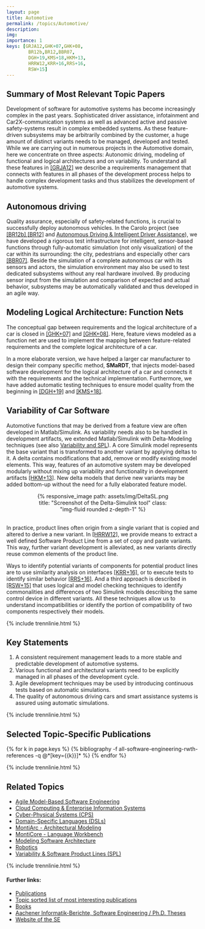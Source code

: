 ```yaml
---
layout: page
title: Automotive
permalink: /topics/Automotive/
description: 
img: 
importance: 1
keys: [GRJA12,GHK+07,GHK+08,
        BR12b,BR12,BBR07,
        DGH+19,KMS+18,HKM+13,
        HRRW12,KRR+16,RRS+16,
        RSW+15]
---
```


## Summary of Most Relevant Topic Papers

Development of software for automotive systems has become increasingly
complex in the past years. Sophisticated driver assistance,
infotainment and Car2X-communication systems as well as advanced active
and passive safety-systems result in complex embedded systems. As these
feature-driven subsystems may be arbitrarily combined by the customer,
a huge amount of distinct variants needs to be managed, developed and
tested. While we are carrying out in numerous projects in the
Automotive domain, here we concentrate on three aspects: Autonomic
driving, modeling of functional and logical architectures and on
variability. To understand all these features in [[GRJA12]](#GRJA12) we
describe a requirements management that connects with features in all
phases of the development process helps to handle complex development
tasks and thus stabilizes the development of automotive systems.

## Autonomous driving

Quality assurance, especially of safety-related functions, is crucial to
successfully deploy autonomous vehicles. In the Carolo project (see
[[BR12b]](#BR12b),[[BR12]](#BR12) and [Autonomous Driving & Intelligent Driver
Assistance](/topics/Autonomic-Driving)), we have developed a rigorous test
infrastructure for intelligent, sensor-based functions through fully-automatic
simulation (not only visualization) of the car within its surrounding: the city,
pedestrians and especially other cars [[BBR07]](#BBR07). Beside the simulation
of a complete autonomous car with its sensors and actors, the simulation
environment may also be used to test dedicated subsystems without any real
hardware involved. By producing sensor input from the simulation and comparison
of expected and actual behavior, subsystems may be automatically validated and
thus developed in an agile way.

## Modeling Logical Architecture: Function Nets

The conceptual gap between requirements and the logical architecture of
a car is closed in [[GHK+07]](#GHK+07) and [[GHK+08]](#GHK+08). Here, feature views
modeled as a function net are used to implement the mapping between
feature-related requirements and the complete logical architecture of a
car.

In a more elaborate version, we have helped a larger car manufacturer
to design their company specific method, **SMaRDT**, that injects
model-based software development for the logical architecture of a car
and connects it with the requirements and the technical implementation.
Furthermore, we have added automatic testing techniques to ensure model
quality from the beginning in [[DGH+19]](#DGH+19) and [[KMS+18]](#KMS+18).


## Variability of Car Software

Automotive functions that may be derived from a feature view are often
developed in Matlab/Simulink. As variability needs also to be handled
in development artifacts, we extended Matlab/Simulink with
Delta-Modeling techniques (see also 
[Variability and SPL](/topics/Variability)). A core Simulink
model represents the base variant that is transformed to another
variant by applying deltas to it. A delta contains modifications that
add, remove or modify existing model elements. This way, features of an
automotive system may be developed modularly without mixing up
variability and functionality in development artifacts [[HKM+13]](#HKM+13).
New delta models that derive new variants may be added bottom-up
without the need for a fully elaborated feature model.

<center>
<div class="row" style="width: 70%">
    <div class="col-sm mt-3 mt-md-0">
        {% responsive_image path: assets/img/DeltaSL.png 
        title: "Screenshot of the Delta-Simulink tool" 
        class: "img-fluid rounded z-depth-1" %}
    </div>
</div>
</center>
<br />

In practice, product lines often origin from a single variant that is
copied and altered to derive a new variant. In [[HRRW12]](#HRRW12), we
provide means to extract a well defined Software Product Line from a
set of copy and paste variants. This way, further variant development
is alleviated, as new variants directly reuse common elements of the
product line.

Ways to identify potential variants of components for potential product
lines are to use similarity analysis on interfaces [[KRR+16]](#KRR+16), or to
execute tests to identify similar behavior [[RRS+16]](#RRS+16). And a third
approach is described in [[RSW+15]](#RSW+15) that uses logical and model
checking techniques to identify commonalities and differences of two
Simulink models describing the same control device in different
variants. All these techniques allow us to understand incompatibilities
or identify the portion of compatibility of two components respectively
their models.


{% include trennlinie.html %}

## Key Statements
1. A consistent requirement management leads to a more stable and predictable 
development of automotive systems.
2. Various functional and architectural variants need to be explicitly managed 
in all phases of the development cycle.
3. Agile development techniques may be used by introducing continuous tests 
based on automatic simulations.
4. The quality of autonomous driving cars and smart assistance systems is 
assured using automatic simulations.

{% include trennlinie.html %}

## Selected Topic-Specific Publications

<div class="publications">
  {% for k in page.keys %}
    {% bibliography -f all-software-engineering-rwth-references -q @*[key={{k}}]* %}
  {% endfor %}
</div>

{% include trennlinie.html %}

## Related Topics
- [Agile Model-Based Software Engineering](/topics/Agile-MBSE)
- [Cloud Computing & Enterprise Information Systems](/topics/Cloud)
- [Cyber-Physical Systems (CPS)](/topics/Cyber-Physical-Systems)
- [Domain-Specific Languages (DSLs)](/topics/Domain-Specific-Languages)
- [MontiArc - Architectural Modeling](/topics/Software-Architecture)
- [MontiCore - Language Workbench](/topics/MontiCore)
- [Modeling Software Architecture](/topics/Software-Architecture)
- [Robotics](/topics/Robotics)
- [Variability & Software Product Lines (SPL)](/topics/Variability)

{% include trennlinie.html %}

#### Further links:

- [Publications](/publications)
- [Topic sorted list of most interesting publications](/topics)
- [Books](/books)
- [Aachener Informatik-Berichte, Software Engineering / Ph.D. Theses](/phdtheses)
- [Website of the SE](https://www.se-rwth.de)
